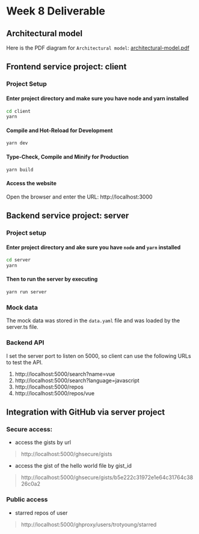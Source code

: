 # Week 8 Deliverable


## Architectural model
Here is the PDF diagram for `Architectural model`: [architectural-model.pdf](./architectural-model.pdf)


## Frontend service project: client

### Project Setup

#### Enter project directory and make sure you have node and yarn installed
```sh
cd client
yarn
```

#### Compile and Hot-Reload for Development

```sh
yarn dev
```

#### Type-Check, Compile and Minify for Production

```sh
yarn build
```
#### Access the website
Open the browser and enter the URL: http://localhost:3000

## Backend service project: server

### Project setup

#### Enter project directory and ake sure you have `node` and `yarn` installed
```sh
cd server
yarn
```

#### Then to run the server by executing
```sh
yarn run server
```
### Mock data
The mock data was stored in the `data.yaml` file and was loaded by the server.ts file.

### Backend API
I set the server port to listen on 5000, so client can use the following URLs to test the API.

1. http://localhost:5000/search?name=vue
2. http://localhost:5000/search?language=javascript
3. http://localhost:5000/repos
4. http://localhost:5000/repos/vue


## Integration with GitHub via server project

### Secure access:
- access the gists by url
> http://localhost:5000/ghsecure/gists

- access the gist of the hello world file by gist_id
> http://localhost:5000/ghsecure/gists/b5e222c31972e1e64c31764c3826c0a2

### Public access
- starred repos of user
> http://localhost:5000/ghproxy/users/trotyoung/starred

